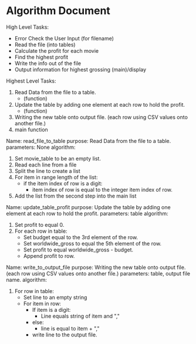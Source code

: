 # Algorithm Document

High Level Tasks:
- Error Check the User Input (for filename)
- Read the file (into tables)
- Calculate the profit for each movie 
- Find the highest profit
- Write the info out of the file
- Output information for highest grossing (main)/display

Highest Level Tasks:
1. Read Data from the file to a table. 
   - (function)
2. Update the table by adding one element at each row to hold the profit. 
   - (function)
3. Writing the new table onto output file. (each row using CSV values onto another file.)
4. main function




Name: read_file_to_table
purpose: Read Data from the file to a table. 
parameters: None
algorithm:
1. Set movie_table to be an empty list.
1. Read each line from a file 
1. Split the line to create a list
2. For item in range length of the list:
    - if the item index of row is a digit:
      - item index of row is equal to the integer item index of row.
1. Add the list from the second step into the main list


Name: update_table_profit
purpose: Update the table by adding one element at each row to hold the profit. 
parameters: table
algorithm: 
1. Set profit to equal 0.
1. For each row in table:
   - Set budget equal to the 3rd element of the row. 
   - Set worldwide_gross to equal the 5th element of the row.
   - Set profit to equal worldwide_gross - budget.
   - Append profit to row. 

Name: write_to_output_file
purpose: Writing the new table onto output file. (each row using CSV values onto another file.)
parameters: table, output file name.
algorithm:
1. For row in table:
    - Set line to an empty string
    - For item in row:
      - If item is a digit:
        - Line equals string of item and ","
      - else:
        - line is equal to item + ","
      - write line to the output file. 





